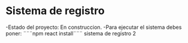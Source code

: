 <h1>Sistema de registro </h1>
-Estado del proyecto: En construccion.
-Para ejecutar el sistema debes poner:
¨¨¨npm react install¨¨¨
sistema de registro 2
